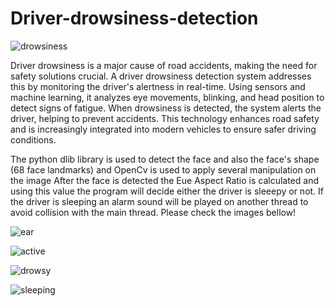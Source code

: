 # Driver-drowsiness-detection


![drowsiness](https://github.com/user-attachments/assets/c0441227-52f2-4a5c-b630-a670b0674f82)

Driver drowsiness is a major cause of road accidents, making the need for safety solutions crucial. A driver drowsiness detection system addresses this by monitoring the driver's alertness in real-time. Using sensors and machine learning, it analyzes eye movements, blinking, and head position to detect signs of fatigue. When drowsiness is detected, the system alerts the driver, helping to prevent accidents. This technology enhances road safety and is increasingly integrated into modern vehicles to ensure safer driving conditions.


The python dlib library is used to detect the face and also the face's shape (68 face landmarks) and OpenCv is used to apply several manipulation on the image
After the face is detected the Eue Aspect Ratio is calculated and using this value the program will decide either the driver is sleeepy or not.
If the driver is sleeping an alarm sound will be played on another thread to avoid collision with the main thread.
Please check the images bellow!

![ear](https://github.com/user-attachments/assets/99399897-fd3a-4923-bbe1-296cbb7d3f49)


![active](https://github.com/user-attachments/assets/9e765e01-37a0-492c-9451-4178ae6414e6)


![drowsy](https://github.com/user-attachments/assets/4beeee19-1d9c-4bcb-8c44-5690d54ce841)


![sleeping](https://github.com/user-attachments/assets/aec8970b-d2b3-43e7-997a-bffb9f78cadb)
